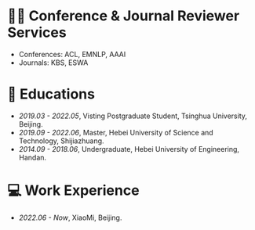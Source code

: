 # 🧑‍🏫 Conference & Journal Reviewer Services
- Conferences: ACL, EMNLP, AAAI
- Journals: KBS, ESWA

# 📖 Educations
- *2019.03 - 2022.05*, Visting Postgraduate Student, Tsinghua University, Beijing.
- *2019.09 - 2022.06*, Master, Hebei University of Science and Technology, Shijiazhuang.
- *2014.09 - 2018.06*, Undergraduate, Hebei University of Engineering, Handan.

# 💻 Work Experience
- *2022.06 - Now*, XiaoMi, Beijing.

<div style="width: 400px; margin: 0 auto;">
<script type='text/javascript' id='mapmyvisitors' src='https://mapmyvisitors.com/map.js?cl=ffffff&w=500&t=n&d=3WnEtZxomvE-3XMA7bEQ8ZI8xkcQQvF0bGj1HflLAcc&co=2d78ad&cmo=3acc3a&cmn=ff5353&ct=ffffff'></script>
</div>

